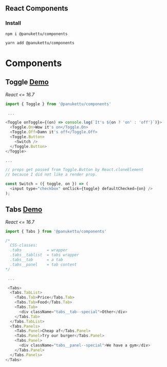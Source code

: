 ## React Components

### Install

`npm i @panukettu/components`

`yarn add @panukettu/components`

# Components

## Toggle [Demo](https://codesandbox.io/s/r76o0ml3xm)

_React <= 16.7_

```javascript
import { Toggle } from '@panukettu/components'

 ...

<Toggle onToggle={(on) => console.log(`It's ${on ? 'on' : 'off'}`)}>
  <Toggle.On>Wow it's on</Toggle.On>
  <Toggle.Off>Damn it's off</Toggle.Off>
  <Toggle.Button>
    <Switch />
  </Toggle.Button>
</Toggle>

...

// props get passed from Toggle.Button by React.cloneElement
// because I did not like a render prop.

const Switch = ({ toggle, on }) => (
  <input type="checkbox" onClick={toggle} defaultChecked={on} />
);
```

## Tabs [Demo](https://codesandbox.io/s/jljww512jy)

_React <= 16.7_

```javascript
import { Tabs } from '@panukettu/components'

/*
  CSS-classes:
  .tabs           = wrapper
  .tabs__tablist  = tabs wrapper
  .tabs__tab      = a tab
  .tabs__panel    = tab content
*/

 ...

 <Tabs>
  <Tabs.TabList>
    <Tabs.Tab>Price</Tabs.Tab>
    <Tabs.Tab>Food</Tabs.Tab>
    <Tabs.Tab>
      <div className="tabs__tab--special">Other</div>
    </Tabs.Tab>
  </Tabs.TabList>
  <Tabs.Panels>
    <Tabs.Panel>Cheap af</Tabs.Panel>
    <Tabs.Panel>Try our burger</Tabs.Panel>
    <Tabs.Panel>
      <div className="tabs__panel--special">We have a gym</div>
    </Tabs.Panel>
  </Tabs.Panels>
</Tabs>

```
